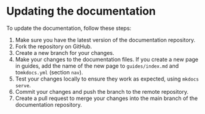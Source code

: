 # Updating the documentation

To update the documentation, follow these steps:

1. Make sure you have the latest version of the documentation repository.
2. Fork the repository on GitHub.
3. Create a new branch for your changes.
4. Make your changes to the documentation files. If you create a new page in guides, add the name of the new page to `guides/index.md` and to`mkdocs.yml` (section `nav`).
5. Test your changes locally to ensure they work as expected, using `mkdocs serve`.
6. Commit your changes and push the branch to the remote repository.
7. Create a pull request to merge your changes into the main branch of the documentation repository.
